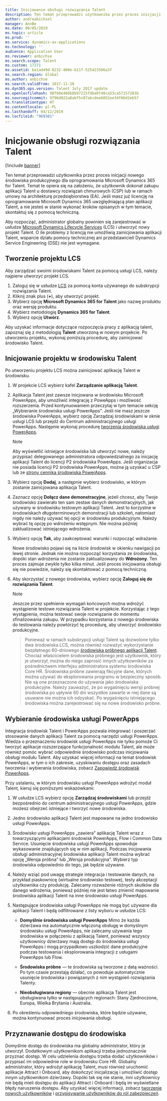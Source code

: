 ```yaml
---
title: Inicjowanie obsługi rozwiązania Talent
description: Ten temat przeprowadzi użytkownika przez proces inicjacji nowego środowiska dla oprogramowania Microsoft Dynamics 365 for Talent.
author: andreabichsel
manager: AnnBe
ms.date: 00/05/2019
ms.topic: article
ms.prod: ''
ms.service: dynamics-ax-applications
ms.technology: ''
audience: Application User
ms.reviewer: anbichse
ms.search.scope: Talent
ms.custom: 17271
ms.assetid: ba1ad49d-8232-400e-b11f-525423506a3f
ms.search.region: Global
ms.author: anbichse
ms.search.validFrom: 2017-11-20
ms.dyn365.ops.version: Talent July 2017 update
ms.openlocfilehash: 98f60e466b8b97215fdba0f48ca53ca57157283b
ms.sourcegitcommit: 9796d022a8abf5c07abcdee6852ee34f06d2eb57
ms.translationtype: HT
ms.contentlocale: pl-PL
ms.lasthandoff: 04/12/2019
ms.locfileid: "969381"
---
```

# <a name="provision-talent"></a>Inicjowanie obsługi rozwiązania Talent

[!include [banner](includes/banner.md)]

Ten temat przeprowadzi użytkownika przez proces inicjacji nowego środowiska produkcyjnego dla oprogramowania Microsoft Dynamics 365 for Talent. Temat te opiera się na założeniu, że użytkownik dokonał zakupu aplikacji Talent u dostawcy rozwiązań chmurowych (CSP) lub w ramach umowy na architekturę przedsiębiorstwa (EA). Jeśli masz już licencję na oprogramowanie Microsoft Dynamics 365 uwzględniającą plan aplikacji Talent, a nie jesteś w stanie wykonać kroków opisanych w tym temacie, skontaktuj się z pomocą techniczną.

Aby rozpocząć, administrator globalny powinien się zarejestrować w usłudze [Microsoft Dynamics Lifecycle Services](https://lcs.dynamics.com) (LCS) i utworzyć nowy projekt Talent. O ile problemy z licencją nie umożliwią zainicjowania aplikacji Talent, wsparcie działu pomocy technicznej ani przedstawicieli Dynamics Service Engineering (DSE) nie jest wymagane.

## <a name="create-an-lcs-project"></a>Tworzenie projektu LCS
Aby zarządzać swoimi środowiskami Talent za pomocą usługi LCS, należy najpierw utworzyć projekt LCS.

1. Zaloguj się w usłudze [LCS](https://lcs.dynamics.com/Logon/Index) za pomocą konta używanego do subskrypcji rozwiązania Talent.
2. Kliknij znak plus (**+**), aby utworzyć projekt.
3. Wybierz opcję **Microsoft Dynamics 365 for Talent** jako nazwę produktu oraz wersję produktu.
4. Wybierz metodologię **Dynamics 365 for Talent**.
5. Wybierz opcję **Utwórz**.

Aby uzyskać informacje dotyczące rozpoczęcia pracy z aplikacją talent, zapoznaj się z metodologią **Talent** utworzoną w nowym projekcie. Po utworzeniu projektu, wykonaj poniższą procedurę, aby zainicjować środowisko Talent.

## <a name="provision-a-talent-project"></a>Inicjowanie projektu w środowisku Talent
Po utworzeniu projektu LCS można zainicjować aplikację Talent w środowisku.

1. W projekcie LCS wybierz kafel **Zarządzanie aplikacją Talent**.
2. Aplikacja Talent jest zawsze inicjowana w środowisku Microsoft PowerApps, aby umożliwić integrację z PoweApps i możliwość rozszerzenia. Przed kontynuowaniem przeczytaj w tym temacie sekcję „Wybieranie środowiska usługi PowerApps”. Jeśli nie masz jeszcze środowiska PowerApps, wybierz opcję Zarządzaj środowiskami w oknie usługi LCS lub przejdź do Centrum administracyjnego usługi PowerApps. Następnie wykonaj procedurę [tworzenia środowiska usługi PowerApps](https://docs.microsoft.com/en-us/powerapps/administrator/create-environment).

    > [!NOTE]
    > Aby wyświetlić istniejące środowiska lub utworzyć nowe, należy przypisać delegowanego administratora odpowiedzialnego za inicjację aplikacji Talent do licencji P2 środowiska PowerApps. Jeśli organizacja nie posiada licencji P2 środowiska PowerApps, można ją uzyskać u CSP lub ze [strony cennika środowiska PowerApps](https://powerapps.microsoft.com/en-us/pricing/).

4. Wybierz opcję **Dodaj**, a następnie wybierz środowisko, w którym zostanie zainicjowana aplikacja Talent.
5. Zaznacz opcję **Dołącz dane demonstracyjne**, jeżeli chcesz, aby Twoje środowisko zawierało ten sam zestaw danych demonstracyjnych, jak używany w środowisku testowym aplikacji Talent. Jest to korzystne w środowiskach długoterminowych demonstracji lub szkoleń, natomiast nigdy nie należy używać tej opcji w środowisku produkcyjnym.  Należy wybrać tę opcję po wdrożeniu wstępnym. Nie można później zaktualizować istniejącego wdrożenia.
6. Wybierz opcję **Tak**, aby zaakceptować warunki i rozpocząć wdrażanie.

    Nowe środowisko pojawi się na liście środowisk w okienku nawigacji po lewej stronie. Jednak nie można rozpocząć korzystania ze środowiska, dopóki stan wdrożenia nie zostanie zaktualizowany do **Wdrożony**. Ten proces zajmuje zwykle tylko kilka minut. Jeśli proces inicjowania obsługi się nie powiedzie, należy się skontaktować z pomocą techniczną.

7. Aby skorzystać z nowego środowiska, wybierz opcję **Zaloguj się do rozwiązania Talent**.

    > [!NOTE]
    > Jeszcze przez spełnienie wymagań końcowych można wdrożyć wystąpienie testowe rozwiązania Talent w projekcie. Korzystając z tego wystąpienia, można testować swoje rozwiązanie do momentu sfinalizowania zakupu. W przypadku korzystania z nowego środowiska do testowania należy powtórzyć tę procedurę, aby utworzyć środowisko produkcyjne.

    > Ponieważ w ramach subskrypcji usługi Talent są dozwolone tylko dwa środowiska LCS, można również rozważyć wykorzystanie bezpłatnego 60-dniowego [środowiska próbnego aplikacji Talent](https://dynamics.microsoft.com/en-us/talent/overview/). Chociaż właścicielem środowiska próbnego jest użytkownik, który je utworzył, można do niego zaprosić innych użytkowników za pośrednictwem interfejsu administratora systemu środowiska Core HR. Środowiska próbne zawierają fikcyjne dane, których można używać do eksplorowania programu w bezpieczny sposób. Nie są one przeznaczone do używania jako środowiska produkcyjne. Należy zauważyć, że po wygaśnięciu wersji próbnej środowiska po upływie 60 dni wszystkie zawarte w niej dane są usuwane nie można ich odzyskać. Po wygaśnięciu istniejącego środowiska można zarejestrować się na nowe środowisko próbne.

## <a name="select-a-powerapps-environment"></a>Wybieranie środowiska usługi PowerApps

Integracja środowisk Talent i PowerApps pozwala integrować i poszerzać stosowanie danych aplikacji Talent za pomocą narzędzi usługi PowerApps. Wiedza o przeznaczeniu środowisk usługi PowerApps nie tylko pomoże Ci tworzyć aplikacje rozszerzające funkcjonalność modułu Talent, ale może również pomóc wybrać odpowiednie środowisko podczas inicjowania obsługi modułu Talent. Aby uzyskać więcej informacji na temat środowisk PowerApps, w tym o ich zakresie, uzyskiwaniu dostępu oraz zasadach tworzenia i wybierania środowiska, zobacz [Zapowiedź środowisk PowerApps](https://powerapps.microsoft.com/en-us/blog/powerapps-environments/). 

Przy ustalaniu, w którym środowisku usługi PowerApps wdrożyć moduł Talent, kieruj się poniższymi wskazówkami: 

1. W usłudze LCS wybierz opcję **Zarządzaj środowiskami** lub przejdź bezpośrednio do centrum administracyjnego usługi PowerApps, gdzie możesz obejrzeć istniejące i tworzyć nowe środowiska.
2. Jedno środowisko aplikacji Talent jest mapowane na jedno środowisko usługi PowerApps.
3. Środowisko usługi PowerApps „zawiera” aplikację Talent wraz z towarzyszącymi aplikacjami środowisk PowerApps, Flow i Common Data Service. Usunięcie środowiska usługi PowerApps spowoduje wykasowanie znajdujących się w nim aplikacji. Podczas inicjowania obsługi administracyjnej środowiska aplikacji Talent można wybrać opcję „Wersja próbna” lub „Wersja produkcyjna”. Wybierz typ środowiska odpowiednio do tego, jak będzie używane. 
4. Należy wziąć pod uwagę strategie integracja i testowanie danych, na przykład piaskownicę (wirtualne środowisko testowe), testy akceptacji użytkownika czy produkcję. Zalecamy rozważenie różnych skutków dla danego wdrożenia, ponieważ później nie jest łatwo zmienić mapowanie środowiska aplikacji Talent na inne środowisko usługi PowerApps.
5. Następujące środowiska usługi PowerApps nie mogą być używane dla aplikacji Talent i będą odfiltrowane z listy wyboru w usłudze LCS:
 
    - **Domyślnie środowiska usługi PowerApps** Mimo że każda dzierżawa ma automatycznie włączoną obsługę w domyślnym środowisku usługi PowerApps, nie zalecamy używania tego środowiska w połączeniu z aplikacją Talent, ponieważ wszyscy użytkownicy dzierżawy mają dostęp do środowiska usługi PowerApps i mogą przypadkowo uszkodzić dane produkcyjne podczas testowania i eksplorowania integracji z usługami PowerApps lub Flow.
   
    - **Środowiska próbne** — te środowiska są tworzone z datą ważności. Po tym czasie przestają działać, co powoduje automatycznie usunięcie środowiska i powiązanych z nim wystąpień rozwiązania Talenty.
   
    - **Nieobsługiwana regiony** — obecnie aplikacja Talent jest obsługiwana tylko w następujących regionach: Stany Zjednoczone, Europa, Wielka Brytania i Australia.
  
6. Po określeniu odpowiedniego środowiska, które będzie używane, można kontynuować proces inicjowania obsługi. 
 
## <a name="grant-access-to-the-environment"></a>Przyznawanie dostępu do środowiska
Domyślnie dostęp do środowiska ma globalny administrator, który je utworzył. Dodatkowym użytkownikom aplikacji trzeba jednoznacznie przyznać dostęp. W celu udzielenia dostępu trzeba dodać użytkowników i przypisać im odpowiednie role w środowisku Core HR. Globalny administrator, który wdrożył aplikację Talent, musi również uruchomić aplikacje Attract i Onboard, aby dokończyć inicjalizację i umożliwić dostęp innym użytkownikom dzierżawy.  Dopóki tak się nie stanie, inni użytkownicy nie będą mieli dostępu do aplikacji Attract i Onboard i będą im wyświetlane błędy naruszenia dostępu. Aby uzyskać więcej informacji, zobacz [tworzenie nowych użytkowników](https://docs.microsoft.com/en-us/dynamics365/unified-operations/dev-itpro/sysadmin/tasks/create-new-users) i [przypisywanie użytkowników do ról zabezpieczeń](https://docs.microsoft.com/en-us/dynamics365/unified-operations/dev-itpro/sysadmin/tasks/assign-users-security-roles). 

